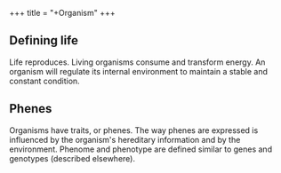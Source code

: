 +++
title = "+Organism"
+++

## Defining life
Life reproduces. Living organisms consume and transform energy. An organism will regulate its internal environment to maintain a stable and constant condition.

## Phenes
Organisms have traits, or phenes. The way phenes are expressed is influenced by the organism's hereditary information and by the environment. Phenome and phenotype are defined similar to genes and genotypes (described elsewhere).

